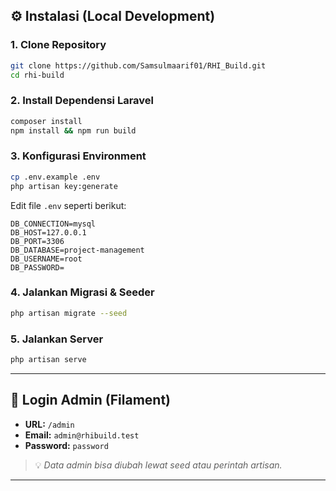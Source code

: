 
## ⚙️ Instalasi (Local Development)

### 1. Clone Repository
```bash
git clone https://github.com/Samsulmaarif01/RHI_Build.git
cd rhi-build
```

### 2. Install Dependensi Laravel
```bash
composer install
npm install && npm run build
```

### 3. Konfigurasi Environment
```bash
cp .env.example .env
php artisan key:generate
```

Edit file `.env` seperti berikut:
```
DB_CONNECTION=mysql
DB_HOST=127.0.0.1
DB_PORT=3306
DB_DATABASE=project-management
DB_USERNAME=root
DB_PASSWORD=
```

### 4. Jalankan Migrasi & Seeder
```bash
php artisan migrate --seed
```

### 5. Jalankan Server
```bash
php artisan serve
```

---

## 🔐 Login Admin (Filament)
- **URL:** `/admin`  
- **Email:** `admin@rhibuild.test`  
- **Password:** `password`  

> 💡 *Data admin bisa diubah lewat seed atau perintah artisan.*

---
